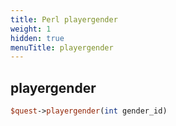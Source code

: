 ```yaml
---
title: Perl playergender
weight: 1
hidden: true
menuTitle: playergender
---
```

## playergender
```perl
$quest->playergender(int gender_id)
```